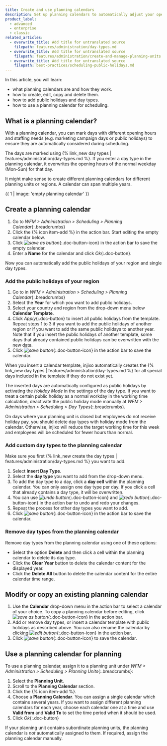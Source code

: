 ```yaml
---
title: Create and use planning calendars
description: Set up planning calendars to automatically adjust your operating hours for holidays and other days with special business hours.
product_label:
  - advanced
  - enterprise
  - classic
related_articles:
  - overwrite_title: Add title for untranslated source
    filepath: features/administration/day-types.md
  - overwrite_title: Add title for untranslated source
    filepath: features/administration/create-and-manage-planning-units.md
  - overwrite_title: Add title for untranslated source
    filepath: best-practices/scheduling-public-holidays.md
---
```


In this article, you will learn:

- what planning calendars are and how they work.
- how to create, edit, copy and delete them.
- how to add public holidays and day types.
- how to use a planning calendar for scheduling.

## What is a planning calendar?

With a planning calendar, you can mark days with different opening hours and staffing needs (e.g. marketing campaign days or public holidays) to ensure they are automatically considered during scheduling.

The days are marked using {% link_new day types | features/administration/day-types.md %}. If you enter a day type in the planning calendar, it overwrites the opening hours of the normal weekday (Mon-Sun) for that day.

It might make sense to create different planning calendars for different planning units or regions. A calendar can span multiple years.

{{ 1 | image: 'empty planning calendar' }}

## Create a planning calendar

1. Go to _WFM > Administration > Scheduling > Planning Calendar_{:.breadcrumbs}
2. Click the {% icon item-add %} in the action bar. Start editing the empty calendar below.
3. Click _![save as button](/assets/img/common/saveas.gif)_{:.doc-button-icon} in the action bar to save the empty calendar.
4. Enter a **Name** for the calendar and click _Ok_{:.doc-button}.

Now you can automatically add the public holidays of your region and single day types.

### Add the public holidays of your region

1. Go to in _WFM > Administration > Scheduling > Planning Calendar_{:.breadcrumbs}
2. Select the **Year** for which you want to add public holidays.
3. Select your country and region from the drop-down menu below **Calendar Template**.
4. Click _Apply_{:.doc-button} to insert all public holidays from the template. Repeat steps 1 to 3 if you want to add the public holidays of another region or if you want to add the same public holidays to another year. Note that if you insert the public holidays of another template, some days that already contained public holidays can be overwritten with the new data.
5. Click _![save button](/assets/img/common/save.gif)_{:.doc-button-icon} in the action bar to save the calendar.

When you insert a calendar template, injixo automatically creates the {% link_new day types | features/administration/day-types.md %} for all special days included in the template if they do not exist yet.

The inserted days are automatically configured as public holidays by activating the _Holiday Mode_ in the settings of the day type. If you want to treat a certain public holiday as a normal workday in the working time calculation, deactivate the public holiday mode manually at _WFM > Administration > Scheduling > Day Types_{:.breadcrumbs}.

On days where your planning unit is closed but employees do not receive holiday pay, you should delete day types with holiday mode from the calendar. Otherwise, injixo will reduce the target working time for this week and employees will be scheduled for fewer hours than normal.

### Add custom day types to the planning calendar

Make sure you first {% link_new create the day types | features/administration/day-types.md %} you want to add.

1. Select **Insert Day Type**.
2. Select the **day type** you want to add from the drop-down menu.
3. To add the day type to a day, click a **day cell** within the planning calendar. You can only assign one day type per day. If you click a cell that already contains a day type, it will be overwritten.
4. You can use _![undo button](/assets/img/common/undo.gif)_{:.doc-button-icon} and _![redo button](/assets/img/common/redo.gif)_{:.doc-button-icon} in the action bar to undo and redo your changes.
5. Repeat the process for other day types you want to add.
6. Click _![save button](/assets/img/common/save.gif)_{:.doc-button-icon} in the action bar to save the calendar.

### Remove day types from the planning calendar

Remove day types from the planning calendar using one of these options:

- Select the option **Delete** and then click a cell within the planning calendar to delete its day type.
- Click the **Clear Year** button to delete the calendar content for the displayed year.
- Click the **Delete All** button to delete the calendar content for the entire calendar time range.

## Modify or copy an existing planning calendar

1. Use the **Calendar** drop-down menu in the action bar to select a calendar of your choice. To copy a planning calendar before editing, click _![save as button](/assets/img/common/saveas.gif)_{:.doc-button-icon} in the action bar.
2. Add or remove day types, or insert a calendar template with public holidays as described above. You can also rename the calendar by clicking _![edit button](/assets/img/common/item-edit.gif)_{:.doc-button-icon} in the action bar.
3. Click _![save button](/assets/img/common/save.gif)_{:.doc-button-icon} to save the calendar.

## Use a planning calendar for planning

To use a planning calendar, assign it to a planning unit under _WFM > Administration > Scheduling > Planning Units_{:.breadcrumbs}:

1. Select the **Planning Unit**.
2. Scroll to the **Planning Calendar** section.
3. Click the {% icon item-add %}.
4. Choose a **Planning Calendar**. You can assign a single calendar which contains several years. If you want to assign different planning calendars for each year, choose each calendar one at a time and use **Valid from** and **Valid To** to set the time period when it should be used.
5. Click _Ok_{:.doc-button}

If your planning unit contains subordinate planning units, the planning calendar is _not_ automatically assigned to them. If required, assign the planning calendar manually.

